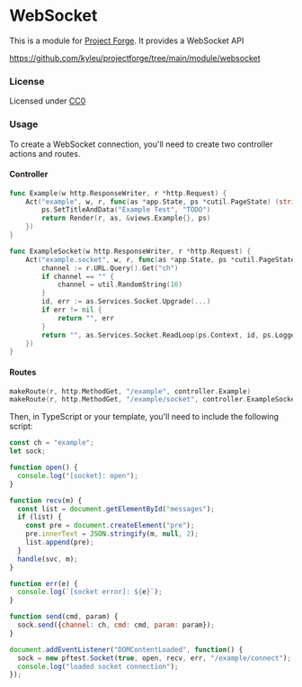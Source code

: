# WebSocket

This is a module for [Project Forge](https://projectforge.dev). It provides a WebSocket API

https://github.com/kyleu/projectforge/tree/main/module/websocket

### License

Licensed under [CC0](https://creativecommons.org/publicdomain/zero/1.0)

### Usage

To create a WebSocket connection, you'll need to create two controller actions and routes.

#### Controller
```go
func Example(w http.ResponseWriter, r *http.Request) {
	Act("example", w, r, func(as *app.State, ps *cutil.PageState) (string, error) {
		ps.SetTitleAndData("Example Test", "TODO")
		return Render(r, as, &views.Example{}, ps)
	})
}

func ExampleSocket(w http.ResponseWriter, r *http.Request) {
	Act("example.socket", w, r, func(as *app.State, ps *cutil.PageState) (string, error) {
		channel := r.URL.Query().Get("ch")
		if channel == "" {
			channel = util.RandomString(16)
		}
		id, err := as.Services.Socket.Upgrade(...)
		if err != nil {
			return "", err
		}
		return "", as.Services.Socket.ReadLoop(ps.Context, id, ps.Logger)
	})
}

```

#### Routes
```go
makeRoute(r, http.MethodGet, "/example", controller.Example)
makeRoute(r, http.MethodGet, "/example/socket", controller.ExampleSocket)
```

Then, in TypeScript or your template, you'll need to include the following script:

```js
const ch = "example";
let sock;

function open() {
  console.log("[socket]: open");
}

function recv(m) {
  const list = document.getElementById("messages");
  if (list) {
    const pre = document.createElement("pre");
    pre.innerText = JSON.stringify(m, null, 2);
    list.append(pre);
  }
  handle(svc, m);
}

function err(e) {
  console.log(`[socket error]: ${e}`);
}

function send(cmd, param) {
  sock.send({channel: ch, cmd: cmd, param: param});
}

document.addEventListener("DOMContentLoaded", function() {
  sock = new pftest.Socket(true, open, recv, err, "/example/connect");
  console.log("loaded socket connection");
});

```
